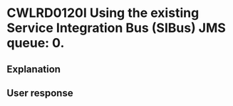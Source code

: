 # CWLRD0120I Using the existing Service Integration Bus (SIBus) JMS queue: 0.

## Explanation

## User response